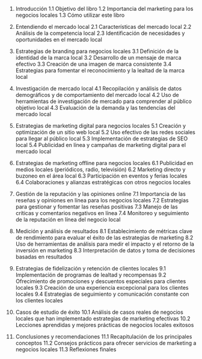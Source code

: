 1. Introducción
   1.1 Objetivo del libro
   1.2 Importancia del marketing para los negocios locales
   1.3 Cómo utilizar este libro

2. Entendiendo el mercado local
   2.1 Características del mercado local
   2.2 Análisis de la competencia local
   2.3 Identificación de necesidades y oportunidades en el mercado local

3. Estrategias de branding para negocios locales
   3.1 Definición de la identidad de la marca local
   3.2 Desarrollo de un mensaje de marca efectivo
   3.3 Creación de una imagen de marca consistente
   3.4 Estrategias para fomentar el reconocimiento y la lealtad de la marca local

4. Investigación de mercado local
   4.1 Recopilación y análisis de datos demográficos y de comportamiento del mercado local
   4.2 Uso de herramientas de investigación de mercado para comprender al público objetivo local
   4.3 Evaluación de la demanda y las tendencias del mercado local

5. Estrategias de marketing digital para negocios locales
   5.1 Creación y optimización de un sitio web local
   5.2 Uso efectivo de las redes sociales para llegar al público local
   5.3 Implementación de estrategias de SEO local
   5.4 Publicidad en línea y campañas de marketing digital para el mercado local

6. Estrategias de marketing offline para negocios locales
   6.1 Publicidad en medios locales (periódicos, radio, televisión)
   6.2 Marketing directo y buzoneo en el área local
   6.3 Participación en eventos y ferias locales
   6.4 Colaboraciones y alianzas estratégicas con otros negocios locales

7. Gestión de la reputación y las opiniones online
   7.1 Importancia de las reseñas y opiniones en línea para los negocios locales
   7.2 Estrategias para gestionar y fomentar las reseñas positivas
   7.3 Manejo de las críticas y comentarios negativos en línea
   7.4 Monitoreo y seguimiento de la reputación en línea del negocio local

8. Medición y análisis de resultados
   8.1 Establecimiento de métricas clave de rendimiento para evaluar el éxito de las estrategias de marketing
   8.2 Uso de herramientas de análisis para medir el impacto y el retorno de la inversión en marketing
   8.3 Interpretación de datos y toma de decisiones basadas en resultados

9. Estrategias de fidelización y retención de clientes locales
   9.1 Implementación de programas de lealtad y recompensas
   9.2 Ofrecimiento de promociones y descuentos especiales para clientes locales
   9.3 Creación de una experiencia excepcional para los clientes locales
   9.4 Estrategias de seguimiento y comunicación constante con los clientes locales

10. Casos de estudio de éxito
    10.1 Análisis de casos reales de negocios locales que han implementado estrategias de marketing efectivas
    10.2 Lecciones aprendidas y mejores prácticas de negocios locales exitosos

11. Conclusiones y recomendaciones
    11.1 Recapitulación de los principales conceptos
    11.2 Consejos prácticos para ofrecer servicios de marketing a negocios locales
    11.3 Reflexiones finales
